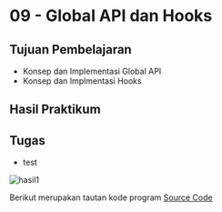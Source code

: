 # 09 - Global API dan Hooks

## Tujuan Pembelajaran
- Konsep dan Implementasi Global API
- Konsep dan Implmentasi Hooks

## Hasil Praktikum


## Tugas


- test

![hasil1](img/Hasil8-1.PNG)

Berikut merupakan tautan kode program [Source Code](../../src/08_UTS)

